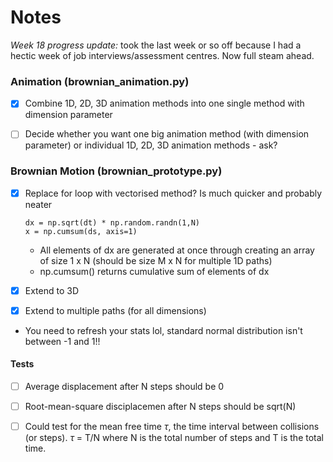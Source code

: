 # Notes
*Week 18 progress update:* took the last week or so off because I had a hectic week of job interviews/assessment centres. Now full steam ahead. 

### Animation (brownian_animation.py)
- [x] Combine 1D, 2D, 3D animation methods into one single method with dimension parameter

- [ ] Decide whether you want one big animation method (with dimension parameter) or individual 1D, 2D, 3D animation methods - ask?

### Brownian Motion (brownian_prototype.py)
- [x] Replace for loop with vectorised method? Is much quicker and probably neater
  ```
  dx = np.sqrt(dt) * np.random.randn(1,N)
  x = np.cumsum(ds, axis=1)
  ```
  - All elements of dx are generated at once through creating an array of size 1 x N (should be size M x N for multiple 1D paths)
  - np.cumsum() returns cumulative sum of elements of dx

- [x] Extend to 3D

- [x] Extend to multiple paths (for all dimensions)

- You need to refresh your stats lol, standard normal distribution isn't between -1 and 1!!

#### Tests
- [ ] Average displacement <d> after N steps should be 0

- [ ] Root-mean-square disciplacemen after N steps should be sqrt(N)

- [ ] Could test for the mean free time $\tau$, the time interval between collisions (or steps). $\tau$ = T/N where N is the total number of steps and T is the total time.
